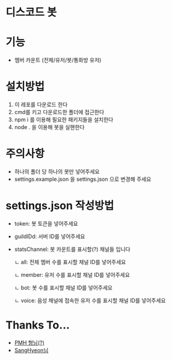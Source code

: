 # 디스코드 봇

# 기능
 - 멤버 카운트 (전체/유저/봇/통화방 유저)

# 설치방법
 1. 이 레포를 다운로드 한다
 2. cmd를 키고 다운로드한 폴더에 접근한다
 3. npm i 를 이용해 필요한 패키지들을 설치한다
 4. node . 을 이용해 봇을 실핸한다

# 주의사항
 - 하나의 폴더 당 하나의 봇만 넣어주세요
 - settings.example.json 을 settings.json 으로 변경해 주세요

# settings.json 작성방법
 - token: 봇 토큰을 넣어주세요
 - guildIDd: 서버 ID를 넣어주세요
 - statsChannel: 봇 카운트를 표시할(?) 채널들 입니다

    ㄴ all: 전체 멤버 수를 표시할 채널 ID를 넣어주세요

    ㄴ member: 유저 수를 표시할 채널 ID를 넣어주세요

    ㄴ bot: 봇 수를 표시할 채널 ID를 넣어주세요
    
    ㄴ voice: 음성 채널에 접속한 유저 수를 표시할 채널 ID를 넣어주세요

 # Thanks To...
 - [PMH 형님(?)](https://github.com/pmh-only)
 - [SangHyeon님](https://github.com/gitksh)

